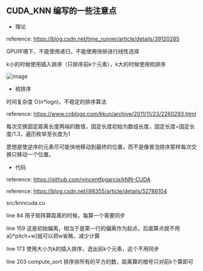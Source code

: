 ## CUDA_KNN 编写的一些注意点

+ 理论

reference: https://blog.csdn.net/time_runner/article/details/39120285

GPU环境下，不能使用递归，不能使用快排进行线性选择

k小的时候使用插入排序（只排序前k个元素），k大的时候使用梳排序

![image](https://github.com/Samaritan-Infi/CUDA_KNN/blob/master/image/sort_cmp.png)

+ 梳排序

时间复杂度 O(n*logn)，不稳定的排序算法

reference: https://www.cnblogs.com/kkun/archive/2011/11/23/2260293.html

每次交换固定距离长度两端的数值，固定长度初始为数组长度，固定长度=固定长度/1.3，遍历枚举至长度为1

思想是使逆序的元素尽可能快地移动到最终的位置，而不是像冒泡排序那样每次交换只移动一个位置。

+ 代码

reference: https://github.com/vincentfpgarcia/kNN-CUDA

reference: https://blog.csdn.net/j98355/article/details/52786104

src/knncuda.cu

line 84 用子矩阵算距离的时候，每算一个需要同步

line 159 这是初始偏离，相当于是第一行的偏离作为起点，后面算点就不用a[i*pitch+w]就可以把w省略，减少计算

line 173 使用大小为k的插入排序，选出前k个元素，这个不用同步

line 203 compute_sort 排序排所有的平方的数，距离算的根号只对前k个算即可
